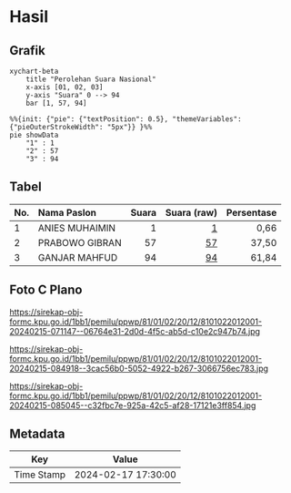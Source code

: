 # Hasil

## Grafik

```mermaid
xychart-beta
    title "Perolehan Suara Nasional"
    x-axis [01, 02, 03]
    y-axis "Suara" 0 --> 94
    bar [1, 57, 94]
```

```mermaid
%%{init: {"pie": {"textPosition": 0.5}, "themeVariables": {"pieOuterStrokeWidth": "5px"}} }%%
pie showData
    "1" : 1
    "2" : 57
    "3" : 94
```

## Tabel

| No. | Nama Paslon    | Suara | Suara (raw) | Persentase |
|:--- |:-------------- | -----:| -----------:| ----------:|
| 1   | ANIES MUHAIMIN | 1     | [1][p-1]    | 0,66       |
| 2   | PRABOWO GIBRAN | 57    | [57][p-2]   | 37,50      |
| 3   | GANJAR MAHFUD  | 94    | [94][p-3]   | 61,84      |


[p-1]: https://github.com/gigit-pemilu/pemilu-2024/blob/main/pilpres/hitung-suara/sub/81-maluku/sub/01-maluku-tengah/sub/02-teon-nila-serua/sub/2012-lesluru/sub/001-tps/sub/paslon-1.txt
[p-2]: https://github.com/gigit-pemilu/pemilu-2024/blob/main/pilpres/hitung-suara/sub/81-maluku/sub/01-maluku-tengah/sub/02-teon-nila-serua/sub/2012-lesluru/sub/001-tps/sub/paslon-2.txt
[p-3]: https://github.com/gigit-pemilu/pemilu-2024/blob/main/pilpres/hitung-suara/sub/81-maluku/sub/01-maluku-tengah/sub/02-teon-nila-serua/sub/2012-lesluru/sub/001-tps/sub/paslon-3.txt

## Foto C Plano

https://sirekap-obj-formc.kpu.go.id/1bb1/pemilu/ppwp/81/01/02/20/12/8101022012001-20240215-071147--06764e31-2d0d-4f5c-ab5d-c10e2c947b74.jpg

https://sirekap-obj-formc.kpu.go.id/1bb1/pemilu/ppwp/81/01/02/20/12/8101022012001-20240215-084918--3cac56b0-5052-4922-b267-3066756ec783.jpg

https://sirekap-obj-formc.kpu.go.id/1bb1/pemilu/ppwp/81/01/02/20/12/8101022012001-20240215-085045--c32fbc7e-925a-42c5-af28-17121e3ff854.jpg


## Metadata

| Key        | Value               |
| ---------- | ------------------- |
| Time Stamp | 2024-02-17 17:30:00 |



